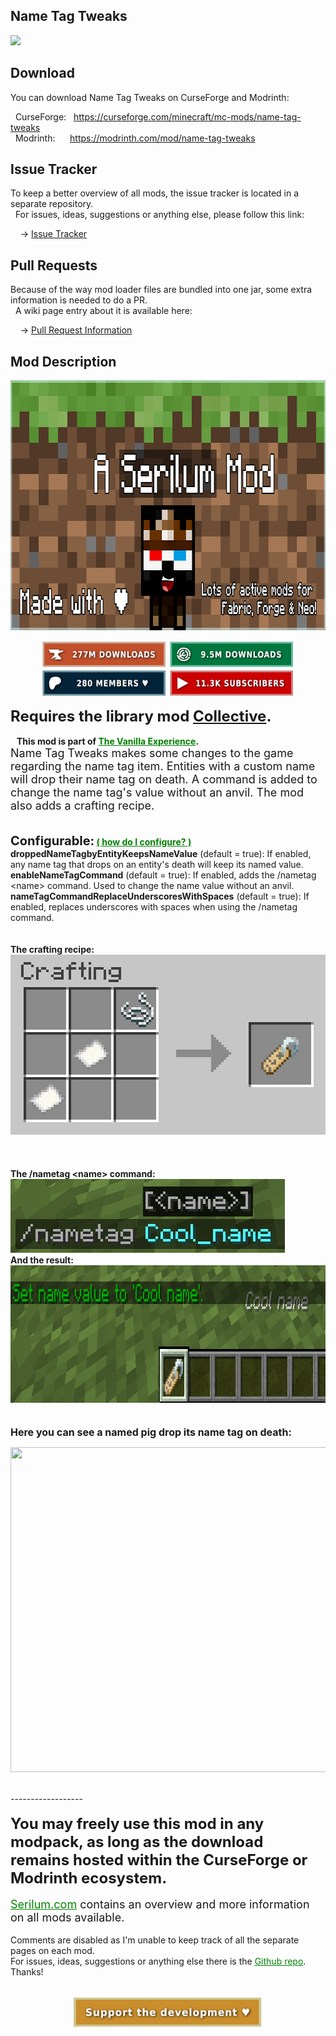 <h2>Name Tag Tweaks</h2>
<p><a href="https://github.com/Serilum/Name-Tag-Tweaks"><img src="https://serilum.com/assets/data/logo/name-tag-tweaks.png"></a></p><h2>Download</h2>
<p>You can download Name Tag Tweaks on CurseForge and Modrinth:</p><p>&nbsp;&nbsp;CurseForge: &nbsp;&nbsp;<a href="https://curseforge.com/minecraft/mc-mods/name-tag-tweaks">https://curseforge.com/minecraft/mc-mods/name-tag-tweaks</a><br>&nbsp;&nbsp;Modrinth: &nbsp;&nbsp;&nbsp;&nbsp;&nbsp;<a href="https://modrinth.com/mod/name-tag-tweaks">https://modrinth.com/mod/name-tag-tweaks</a></p>
<h2>Issue Tracker</h2>
<p>To keep a better overview of all mods, the issue tracker is located in a separate repository.<br>&nbsp;&nbsp;For issues, ideas, suggestions or anything else, please follow this link:</p>
<p>&nbsp;&nbsp;&nbsp;&nbsp;-> <a href="https://serilum.com/url/issue-tracker">Issue Tracker</a></p>
<h2>Pull Requests</h2>
<p>Because of the way mod loader files are bundled into one jar, some extra information is needed to do a PR.<br>&nbsp;&nbsp;A wiki page entry about it is available here:</p>
<p>&nbsp;&nbsp;&nbsp;&nbsp;-> <a href="https://serilum.com/url/pull-requests">Pull Request Information</a></p>
<h2>Mod Description</h2>
<p style="text-align:center"><a href="https://serilum.com/" rel="nofollow"><img src="https://github.com/Serilum/.cdn/raw/main/description/header/header.png" alt="" width="838" height="400"></a></p>
<p style="text-align:center"><a href="https://curseforge.com/members/serilum/projects" rel="nofollow"><img src="https://raw.githubusercontent.com/Serilum/.data-workflow/main/badges/svg/curseforge.svg" width="200"></a> <a href="https://modrinth.com/user/Serilum" rel="nofollow"><img src="https://raw.githubusercontent.com/Serilum/.data-workflow/main/badges/svg/modrinth.svg" width="200"></a> <a href="https://patreon.com/serilum" rel="nofollow"><img src="https://raw.githubusercontent.com/Serilum/.data-workflow/main/badges/svg/patreon.svg" width="200"></a> <a href="https://youtube.com/@serilum" rel="nofollow"><img src="https://raw.githubusercontent.com/Serilum/.data-workflow/main/badges/svg/youtube.svg" width="200"></a></p>
<p><strong><span style="font-size:24px">Requires the library mod&nbsp;<a style="font-size:24px" href="https://curseforge.com/minecraft/mc-mods/collective" rel="nofollow">Collective</a>.</span></strong><strong>&nbsp;<br><br> &nbsp; &nbsp;This mod is part of <span style="color:#008000"><a style="color:#008000" href="https://curseforge.com/minecraft/modpacks/the-vanilla-experience" rel="nofollow">The Vanilla Experience</a></span>.</strong><br><span style="font-size:18px">Name Tag Tweaks makes some changes to the game regarding the name tag item. Entities with a custom name will drop their name tag on death. A command is added to change the name tag's value without an anvil. The mod also adds a crafting recipe.</span><br><br><br><strong><span style="font-size:20px">Configurable:</span> <span style="color:#008000;font-size:14px"><a style="color:#008000" href="https://github.com/Serilum/.information/wiki/how-to-configure-mods" rel="nofollow">(&nbsp;how do I configure?&nbsp;)</a></span><br></strong><strong>droppedNameTagbyEntityKeepsNameValue</strong>&nbsp;(default = true): If enabled, any name tag that drops on an entity's death will keep its named value.<br><strong>enableNameTagCommand</strong>&nbsp;(default = true): If enabled, adds the /nametag &lt;name&gt; command. Used to change the name value without an anvil.<br><strong>nameTagCommandReplaceUnderscoresWithSpaces</strong>&nbsp;(default = true): If enabled, replaces underscores with spaces when using the /nametag command.<br><br><br><span style="font-size:14px"><strong>The crafting recipe:</strong></span><br><picture><img src="https://github.com/Serilum/.cdn/raw/main/projects/name-tag-tweaks/a.jpg" width="504" height="288"></picture><br><br><br><br><span style="font-size:14px"><strong>The /nametag &lt;name&gt; command:</strong></span><br><picture><img src="https://github.com/Serilum/.cdn/raw/main/projects/name-tag-tweaks/b.jpg" width="439" height="118"></picture><span style="font-size:14px"><strong><br>And the result:</strong></span><br><picture><img src="https://github.com/Serilum/.cdn/raw/main/projects/name-tag-tweaks/c.jpg" width="979" height="220"></picture><br><br><br><span style="font-size:16px"><strong>Here you can see a named pig drop its name tag on death:</strong></span></p>
<div class="spoiler">
<p><picture><img src="https://github.com/Serilum/.cdn/raw/main/projects/name-tag-tweaks/d.gif" width="1000" height="520"></picture></p>
</div>
<p><br>------------------<br><br><span style="font-size:24px"><strong>You may freely use this mod in any modpack, as long as the download remains hosted within the CurseForge or Modrinth ecosystem.</strong></span><br><br><span style="font-size:18px"><a style="font-size:18px;color:#008000" href="https://serilum.com/" rel="nofollow">Serilum.com</a> contains an overview and more information on all mods available.</span><br><br><span style="font-size:14px">Comments are disabled as I'm unable to keep track of all the separate pages on each mod.</span><span style="font-size:14px"><br>For issues, ideas, suggestions or anything else there is the&nbsp;<a style="font-size:14px;color:#008000" href="https://github.com/Serilum/.issue-tracker" rel="nofollow">Github repo</a>. Thanks!</span><span style="font-size:6px"><br><br></span></p>
<p style="text-align:center"><a href="https://serilum.com/donate" rel="nofollow"><img src="https://github.com/Serilum/.cdn/raw/main/description/projects/support.svg" alt="" width="306" height="50"></a></p>